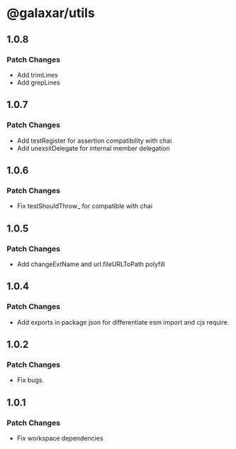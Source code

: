 # @galaxar/utils

## 1.0.8

### Patch Changes

-   Add trimLines
-   Add grepLines

## 1.0.7

### Patch Changes

-   Add testRegister for assertion compatibility with chai
-   Add unexsitDelegate for internal member delegation

## 1.0.6

### Patch Changes

-   Fix testShouldThrow\_ for compatible with chai

## 1.0.5

### Patch Changes

-   Add changeExtName and url.fileURLToPath polyfill

## 1.0.4

### Patch Changes

-   Add exports in package json for differentiate esm import and cjs require.

## 1.0.2

### Patch Changes

-   Fix bugs.

## 1.0.1

### Patch Changes

-   Fix workspace dependencies
